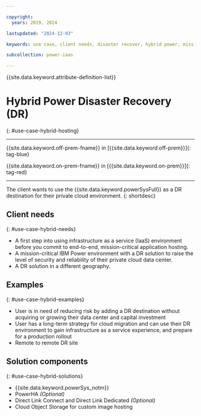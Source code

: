 ```yaml
---

copyright:
  years: 2019, 2024

lastupdated: "2024-12-03"

keywords: use case, client needs, disaster recover, hybrid power, mission-critical application, recovery

subcollection: power-iaas

---
```


{{site.data.keyword.attribute-definition-list}}


# Hybrid Power Disaster Recovery (DR)
{: #use-case-hybrid-hosting}

---



{{site.data.keyword.off-prem-fname}} in [{{site.data.keyword.off-prem}}]{: tag-blue}


{{site.data.keyword.on-prem-fname}} in [{{site.data.keyword.on-prem}}]{: tag-red}


---

The client wants to use the {{site.data.keyword.powerSysFull}} as a DR destination for their private cloud environment.
{: shortdesc}

## Client needs
{: #use-case-hybrid-needs}

- A first step into using infrastructure as a service (IaaS) environment before you commit to end-to-end, mission-critical application hosting.
- A mission-critical IBM Power environment with a DR solution to raise the level of security and reliability of their private cloud data center.
- A DR solution in a different geography.

## Examples
{: #use-case-hybrid-examples}

- User is in need of reducing risk by adding a DR destination without acquiring or growing their data center and capital investment
- User has a long-term strategy for cloud migration and can use their DR environment to gain infrastructure as a service experience, and prepare for a production rollout
- Remote to remote DR site

## Solution components
{: #use-case-hybrid-solutions}

- {{site.data.keyword.powerSys_notm}}
- PowerHA *(Optional)*
- Direct Link Connect and Direct Link Dedicated *(Optional)*
- Cloud Object Storage for custom image hosting
